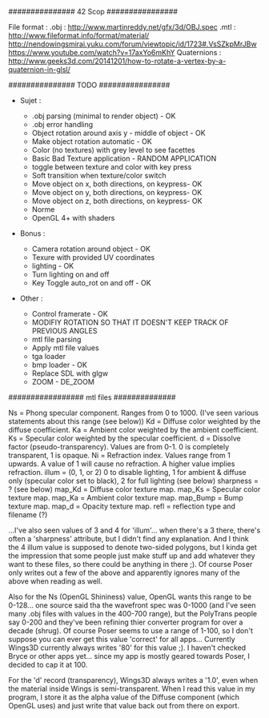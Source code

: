 ###############  42 Scop  ################

File format :
.obj : http://www.martinreddy.net/gfx/3d/OBJ.spec
.mtl : http://www.fileformat.info/format/material/
	http://nendowingsmirai.yuku.com/forum/viewtopic/id/1723#.VsSZkpMrJBw
	https://www.youtube.com/watch?v=17axYo6mKhY
Quaternions :
http://www.geeks3d.com/20141201/how-to-rotate-a-vertex-by-a-quaternion-in-glsl/

###############  TODO     ################

- Sujet :
	- .obj parsing (minimal to render object) - OK
	- .obj error handling
	- Object rotation around axis y - middle of object - OK
	- Make object rotation automatic - OK
	- Color (no textures) with grey level to see facettes
	- Basic Bad Texture application - RANDOM APPLICATION
	- toggle between texture and color with key press
	- Soft transition when texture/color switch
	- Move object on x, both directions, on keypress- OK
	- Move object on y, both directions, on keypress- OK
	- Move object on z, both directions, on keypress- OK
	- Norme
	- OpenGL 4+ with shaders

- Bonus	:
	- Camera rotation around object - OK
	- Texure with provided UV coordinates
	- lighting - OK
	- Turn lighting on and off
	- Key Toggle auto_rot on and off - OK

- Other :
	- Control framerate - OK
	- MODIFIY ROTATION SO THAT IT DOESN'T KEEP TRACK OF PREVIOUS ANGLES
	- mtl file parsing
	- Apply mtl file values
	- tga loader
	- bmp loader	- OK
	- Replace SDL with glgw
	- ZOOM - DE_ZOOM


################# mtl files ##############

Ns = Phong specular component. Ranges from 0 to 1000. (I've seen various statements about this range (see below))
Kd = Diffuse color weighted by the diffuse coefficient.
Ka = Ambient color weighted by the ambient coefficient.
Ks = Specular color weighted by the specular coefficient.
d = Dissolve factor (pseudo-transparency). Values are from 0-1. 0 is completely transparent, 1 is opaque.
Ni = Refraction index. Values range from 1 upwards. A value of 1 will cause no refraction. A higher value implies refraction.
illum = (0, 1, or 2) 0 to disable lighting, 1 for ambient & diffuse only (specular color set to black), 2 for full lighting (see below)
sharpness = ? (see below)
map_Kd = Diffuse color texture map.
map_Ks = Specular color texture map.
map_Ka = Ambient color texture map.
map_Bump = Bump texture map.
map_d = Opacity texture map.
refl = reflection type and filename (?)

...I've also seen values of 3 and 4 for 'illum'... when there's a 3 there, there's often a 'sharpness' attribute, but I didn't find any explanation. And I think the 4 illum value is supposed to denote two-sided polygons, but I kinda get the impression that some people just make stuff up and add whatever they want to these files, so there could be anything in there ;). Of course Poser only writes out a few of the above and apparently ignores many of the above when reading as well.

Also for the Ns (OpenGL Shininess) value, OpenGL wants this range to be 0-128... one source said tha the wavefront spec was 0-1000 (and I've seen many .obj files with values in the 400-700 range), but the PolyTrans people say 0-200 and they've been refining thier converter program for over a decade (shrug). Of course Poser seems to use a range of 1-100, so I don't suppose you can ever get this value 'correct'
for all apps... Currently Wings3D currently always writes '80' for this value ;). I haven't checked Bryce or other apps yet... since my app is mostly geared towards Poser, I decided to cap it at 100.

For the 'd' record (transparency), Wings3D always writes a '1.0', even when the material inside Wings is semi-transparent. When I read this value in my program, I store it as the alpha value of the Diffuse component (which OpenGL uses) and just write that value back out from there on export.

